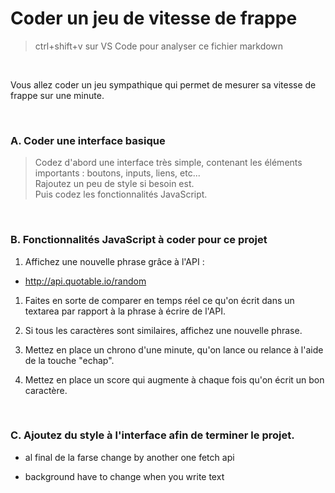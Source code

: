 # Coder un jeu de vitesse de frappe

> ctrl+shift+v sur VS Code pour analyser ce fichier markdown

<br>

  Vous allez coder un jeu sympathique qui permet de mesurer sa vitesse de frappe sur une minute.

<br>

### A. Coder une interface basique
> Codez d'abord une interface très simple, contenant les éléments importants : boutons, inputs, liens, etc... <br>
> Rajoutez un peu de style si besoin est.
> <br>
> Puis codez les fonctionnalités JavaScript.
>
<br>

### B. Fonctionnalités JavaScript à coder pour ce projet

1. Affichez une nouvelle phrase grâce à l'API :
- http://api.quotable.io/random
1. Faites en sorte de comparer en temps réel ce qu'on écrit dans un textarea par rapport à la phrase à écrire de l'API.

2. Si tous les caractères sont similaires, affichez une nouvelle phrase.
3. Mettez en place un chrono d'une minute, qu'on lance ou relance à l'aide de la touche "echap".
4. Mettez en place un score qui augmente à chaque fois qu'on écrit un bon caractère.

<br>

### C. Ajoutez du style à l'interface afin de terminer le projet.


- al final de la farse change by another one fetch api

- background have to change when you write text
